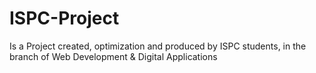 # ISPC-Project
Is a Project created, optimization and produced by ISPC students, in the branch of Web Development &amp; Digital Applications
